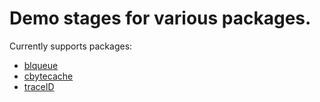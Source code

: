 # Demo stages for various packages.

Currently supports packages:
* [blqueue](https://github.com/koykov/blqueue)
* [cbytecache](https://github.com/koykov/cbytecache)
* [traceID](https://github.com/koykov/traceID)
